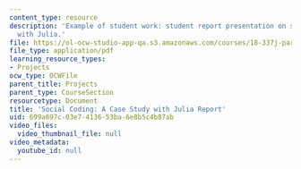 ```yaml
---
content_type: resource
description: 'Example of student work: student report presentation on social coding
  with Julia.'
file: https://ol-ocw-studio-app-qa.s3.amazonaws.com/courses/18-337j-parallel-computing-fall-2011/699a697c03e7413653ba6e8b5c4b87ab_MIT18_337JF11_Social_rpt.pdf
file_type: application/pdf
learning_resource_types:
- Projects
ocw_type: OCWFile
parent_title: Projects
parent_type: CourseSection
resourcetype: Document
title: 'Social Coding: A Case Study with Julia Report'
uid: 699a697c-03e7-4136-53ba-6e8b5c4b87ab
video_files:
  video_thumbnail_file: null
video_metadata:
  youtube_id: null
---
```

